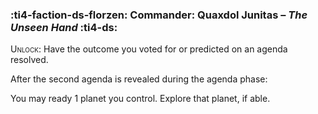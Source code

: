 ### :ti4-faction-ds-florzen: **Commander**: Quaxdol Junitas – _The Unseen Hand_ :ti4-ds:
<span style="font-variant:small-caps;">Unlock</span>: Have the outcome you voted for or predicted on an agenda resolved.

After the second agenda is revealed during the agenda phase:

You may ready 1 planet you control. Explore that planet, if able.
